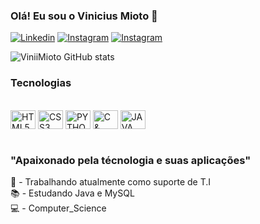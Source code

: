 ### Olá! Eu sou o Vinicius Mioto 👋

[![Linkedin](https://img.shields.io/badge/LinkedIn-0077B5?style=for-the-badge&logo=linkedin&logoColor=white)](https://www.linkedin.com/in/vinicius-mioto-de-assis-a66089243/)
[![Instagram](https://img.shields.io/badge/Instagram-E4405F?style=for-the-badge&logo=instagram&logoColor=white)](https://www.instagram.com/mioto_vini/)
[![Instagram](https://img.shields.io/badge/Gmail-D14836?style=for-the-badge&logo=gmail&logoColor=white)](viniciusmioto4@hotmail.com)


![ViniiMioto GitHub stats](https://github-readme-stats.vercel.app/api?username=ViniiMioto&show_icons=true&theme=tokyonight)

### Tecnologias
<div style="display: inline_block"><br/>
    <img align="center" alt="HTML5" height="30px" width="40px" src="https://cdn.jsdelivr.net/gh/devicons/devicon/icons/html5/html5-plain.svg"/>
    <img align="center" alt="CSS3" height="30px" width="40px" src="https://cdn.jsdelivr.net/gh/devicons/devicon/icons/css3/css3-plain.svg"/>
    <img align="center" alt="PYTHON" height="30px" width="40px" src="https://cdn.jsdelivr.net/gh/devicons/devicon/icons/python/python-original.svg"/>
    <img align="center" alt="C & C++" height="30px" width="40px" src="https://cdn.jsdelivr.net/gh/devicons/devicon/icons/c/c-plain.svg"/>
    <img align="center" alt="JAVA" height="30px" width="40px" src="https://cdn.jsdelivr.net/gh/devicons/devicon/icons/java/java-original.svg"/>
</div><br/>

### "Apaixonado pela técnologia e suas aplicações"<br/>

💼 - Trabalhando atualmente como suporte de T.I<br/>
📚 - Estudando Java e MySQL<br/>
💻 - Computer_Science
